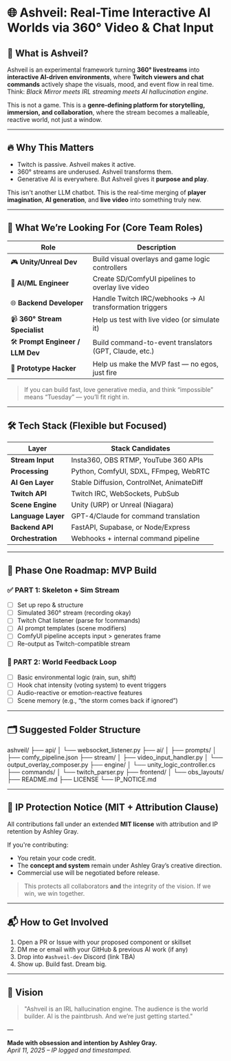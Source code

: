 # 🌐 Ashveil: Real-Time Interactive AI Worlds via 360° Video & Chat Input

## 🧬 What is Ashveil?

Ashveil is an experimental framework turning **360° livestreams** into **interactive AI-driven environments**, where **Twitch viewers and chat commands** actively shape the visuals, mood, and event flow in real time. Think: *Black Mirror meets IRL streaming meets AI hallucination engine*.

This is not a game. This is a **genre-defining platform for storytelling, immersion, and collaboration**, where the stream becomes a malleable, reactive world, not just a window.

---

## 🔥 Why This Matters

- Twitch is passive. Ashveil makes it active.
- 360° streams are underused. Ashveil transforms them.
- Generative AI is everywhere. But Ashveil gives it **purpose and play**.

This isn't another LLM chatbot. This is the real-time merging of **player imagination**, **AI generation**, and **live video** into something truly new.

---

## 🧠 What We’re Looking For (Core Team Roles)

| Role                         | Description |
|------------------------------|-------------|
| 🎮 **Unity/Unreal Dev**       | Build visual overlays and game logic controllers |
| 🧠 **AI/ML Engineer**         | Create SD/ComfyUI pipelines to overlay live video |
| 🌐 **Backend Developer**      | Handle Twitch IRC/webhooks → AI transformation triggers |
| 📹 **360° Stream Specialist** | Help us test with live video (or simulate it) |
| 🛠 **Prompt Engineer / LLM Dev** | Build command-to-event translators (GPT, Claude, etc.) |
| 🧪 **Prototype Hacker**       | Help us make the MVP fast — no egos, just fire |

> If you can build fast, love generative media, and think “impossible” means “Tuesday” — you’ll fit right in.

---

## 🛠️ Tech Stack (Flexible but Focused)

| Layer         | Stack Candidates |
|---------------|------------------|
| **Stream Input**  | Insta360, OBS RTMP, YouTube 360 APIs |
| **Processing**    | Python, ComfyUI, SDXL, FFmpeg, WebRTC |
| **AI Gen Layer**  | Stable Diffusion, ControlNet, AnimateDiff |
| **Twitch API**    | Twitch IRC, WebSockets, PubSub |
| **Scene Engine**  | Unity (URP) or Unreal (Niagara) |
| **Language Layer**| GPT-4/Claude for command translation |
| **Backend API**   | FastAPI, Supabase, or Node/Express |
| **Orchestration** | Webhooks + internal command pipeline |

---

## 🧭 Phase One Roadmap: MVP Build

### ✅ PART 1: Skeleton + Sim Stream

- [ ] Set up repo & structure
- [ ] Simulated 360° stream (recording okay)
- [ ] Twitch Chat listener (parse for !commands)
- [ ] AI prompt templates (scene modifiers)
- [ ] ComfyUI pipeline accepts input > generates frame
- [ ] Re-output as Twitch-compatible stream

### 🧪 PART 2: World Feedback Loop

- [ ] Basic environmental logic (rain, sun, shift)
- [ ] Hook chat intensity (voting system) to event triggers
- [ ] Audio-reactive or emotion-reactive features
- [ ] Scene memory (e.g., “the storm comes back if ignored”)

---

## 🗂 Suggested Folder Structure

ashveil/ ├── api/ │ └── websocket_listener.py ├── ai/ │ ├── prompts/ │ ├── comfy_pipeline.json ├── stream/ │ ├── video_input_handler.py │ └── output_overlay_composer.py ├── engine/ │ └── unity_logic_controller.cs ├── commands/ │ └── twitch_parser.py ├── frontend/ │ └── obs_layouts/ ├── README.md ├── LICENSE └── IP_NOTICE.md

---

## 🔐 IP Protection Notice (MIT + Attribution Clause)

All contributions fall under an extended **MIT license** with attribution and IP retention by Ashley Gray.

If you're contributing:
- You retain your code credit.
- The **concept and system** remain under Ashley Gray’s creative direction.
- Commercial use will be negotiated before release.

> This protects all collaborators **and** the integrity of the vision. If we win, we win together.

---

## 📬 How to Get Involved

1. Open a PR or Issue with your proposed component or skillset
2. DM me or email with your GitHub & previous AI work (if any)
3. Drop into `#ashveil-dev` Discord (link TBA)
4. Show up. Build fast. Dream big.

---

## 🧠 Vision

> "Ashveil is an IRL hallucination engine. The audience is the world builder. AI is the paintbrush. And we’re just getting started."

—

**Made with obsession and intention by Ashley Gray.**  
*April 11, 2025 – IP logged and timestamped.*

